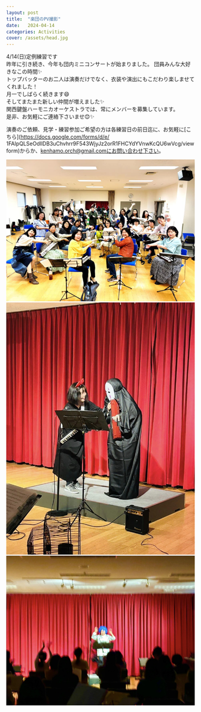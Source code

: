 ```yaml
---
layout: post
title:  "楽団のPV撮影"
date:   2024-04-14 
categories: Activities
cover: /assets/head.jpg
---
```


 4/14(日)定例練習です  
昨年に引き続き、今年も団内ミニコンサートが始まりました。 
団員みんな大好きなこの時間✨  
トップバッターのお二人は演奏だけでなく、衣装や演出にもこだわり楽しませてくれました！  
月一でしばらく続きます😄  
そしてまたまた新しい仲間が増えました✨  
関西鍵盤ハーモニカオーケストラでは、常にメンバーを募集しています。  
是非、お気軽にご連絡下さいませ😊✨  

演奏のご依頼、見学・練習参加ご希望の方は各練習日の前日迄に、お気軽に[こちら](https://docs.google.com/forms/d/e/  1FAIpQLSeOdIlDB3uChvhrr9F543WjyJz2orR1FHCYdYVnwKcQU6wVcg/viewform)からか、kenhamo.orch@gmail.comにお問い合わせ下さい。 
  
<img border="0" src="/assets/20240414-1.jpg">   
<img border="0" src="/assets/20240414-2.jpg">   
<img border="0" src="/assets/20240414-3.jpg">   